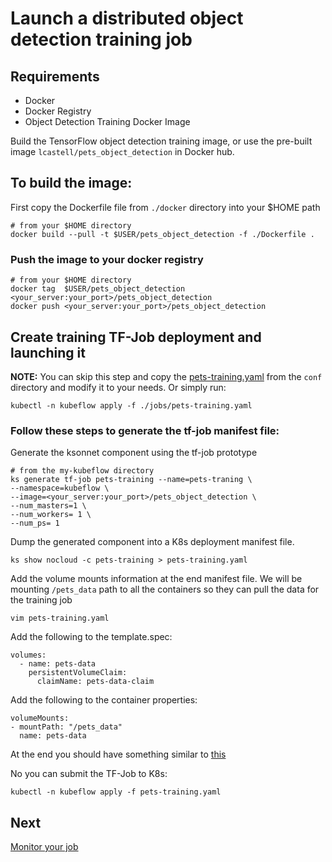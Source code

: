 # Launch a distributed object detection training job
## Requirements

 - Docker 
 - Docker Registry
 - Object Detection Training Docker Image

Build the TensorFlow object detection training image, or use the pre-built image `lcastell/pets_object_detection` in Docker hub.

## To build the image:
First copy the Dockerfile file from `./docker` directory into your $HOME path
```
# from your $HOME directory
docker build --pull -t $USER/pets_object_detection -f ./Dockerfile .
```

### Push the image to your docker registry
```
# from your $HOME directory
docker tag  $USER/pets_object_detection  <your_server:your_port>/pets_object_detection
docker push <your_server:your_port>/pets_object_detection
```

## Create  training TF-Job deployment and launching it
**NOTE:** You can skip this step and copy the [pets-training.yaml](./jobs/pets-training.yaml) from the `conf` directory and modify it to your needs.
Or simply run:

```
kubectl -n kubeflow apply -f ./jobs/pets-training.yaml
```

### Follow these steps to generate the tf-job manifest file:

Generate the ksonnet component using the tf-job prototype
```
# from the my-kubeflow directory
ks generate tf-job pets-training --name=pets-traning \
--namespace=kubeflow \
--image=<your_server:your_port>/pets_object_detection \
--num_masters=1 \
--num_workers= 1 \
--num_ps= 1
```
Dump the generated component into a K8s deployment manifest file.
```
ks show nocloud -c pets-training > pets-training.yaml
``` 
Add the volume mounts information at the end manifest file. We will be mounting `/pets_data` path to all the containers so they can pull the data for the training job
```
vim pets-training.yaml
```
Add the following to the template.spec:
```
volumes:
  - name: pets-data
    persistentVolumeClaim:
      claimName: pets-data-claim
```
Add the following to the container properties:
```
volumeMounts:
- mountPath: "/pets_data"
  name: pets-data
```
At the end you should have something similar to [this](./jobs/pets-training.yaml)

No you can submit the TF-Job to K8s:
```
kubectl -n kubeflow apply -f pets-training.yaml
```

## Next
[Monitor your job](monitor_job.md)